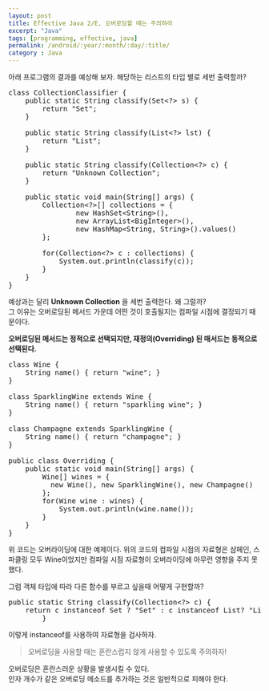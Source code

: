 ```yaml
---
layout: post
title: Effective Java 2/E, 오버로딩할 때는 주의하라
excerpt: "Java"
tags: [programming, effective, java]
permalink: /android/:year/:month/:day/:title/
category : Java
---
```


아래 프로그램의 결과를 예상해 보자. 해당하는 리스트의 타입 별로 세번 출력할까?  

<pre class="prettyprint">
class CollectionClassifier {
    public static String classify(Set&lt;?&gt; s) {
        return &quot;Set&quot;;
    }

    public static String classify(List&lt;?&gt; lst) {
        return &quot;List&quot;;
    }

    public static String classify(Collection&lt;?&gt; c) {
        return &quot;Unknown Collection&quot;;
    }

    public static void main(String[] args) {
        Collection&lt;?&gt;[] collections = {
                new HashSet&lt;String&gt;(),
                new ArrayList&lt;BigInteger&gt;(),
                new HashMap&lt;String, String&gt;().values()
        };

        for(Collection&lt;?&gt; c : collections) {
            System.out.println(classify(c));
        }
    }
}
</pre>

예상과는 달리 **Unknown Collection** 을 세번 출력한다. 왜 그럴까?  
그 이유는 오버로딩된 메서드 가운데 어떤 것이 호출될지는 컴파일 시점에 결정되기 때문이다.  

**오버로딩된 메서드는 정적으로 선택되지만, 재정의(Overriding) 된 매서드는 동적으로 선택된다.**

<pre class="prettyprint">
class Wine {
    String name() { return &quot;wine&quot;; }
}

class SparklingWine extends Wine {
    String name() { return &quot;sparkling wine&quot;; }
}

class Champagne extends SparklingWine {
    String name() { return &quot;champagne&quot;; }
}

public class Overriding {
    public static void main(String[] args) {
        Wine[] wines = {
          new Wine(), new SparklingWine(), new Champagne()
        };
        for(Wine wine : wines) {
            System.out.println(wine.name());
        }
    }
}
</pre>

위 코드는 오버라이딩에 대한 예제이다. 위의 코드의 컴파일 시점의 자료형은 샴페인, 스파클링 모두 Wine이었지만 컴파일 시점 자료형이 오버라이딩에 아무런 영향을 주지 못했다.  

그럼 객체 타입에 따라 다른 함수를 부르고 싶을때 어떻게 구현할까?

<pre class="prettyprint">
public static String classify(Collection&lt;?&gt; c) {
    return c instanceof Set ? &quot;Set&quot; : c instanceof List? &quot;List&quot; : &quot;Unknown Collection&quot;;
        }
</pre>

이렇게 instanceof를 사용하여 자료형을 검사하자.


> 오버로딩을 사용할 때는  혼란스럽지 않게 사용할 수 있도록 주의하자!

오버로딩은 혼란스러운 상황을 발생시킬 수 있다.  
인자 개수가 같은 오버로딩 메소드를 추가하는 것은 일반적으로 피해야 한다.  

